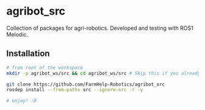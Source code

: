 # agribot_src
Collection of packages for agri-robotics. Developed and testing with ROS1 Melodic.

## Installation
```bash
# from root of the workspace
mkdir -p agribot_ws/src && cd agribot_ws/src # Skip this if you already have a workspace

git clone https://github.com/FarmHelp-Robotics/agribot_src
rosdep install --from-paths src --ignore-src -r -y

# enjoy! :D
```
